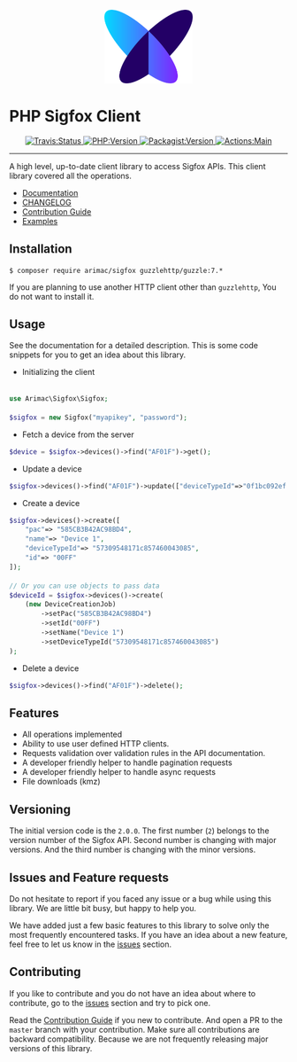 <p align="center">
	<a href="https://github.com/arimacdev/php-sigfox-client">
			<img width="160px" src="./resources/sigfox-logo.png" />
	</a>
</p>

# PHP Sigfox Client

<p align="center">
	<a href="https://opensource.org/licenses/MIT">
    <img 
      src="https://img.shields.io/badge/License-MIT-green.svg"
      alt="Travis:Status"
    />
  </a>
	<a href="https://packagist.org/packages/arimac/sigfox">
    <img 
      src="https://img.shields.io/packagist/php-v/arimac/sigfox"
      alt="PHP:Version"
    />
  </a>
	<a href="https://packagist.org/packages/arimac/sigfox">
    <img
      src="https://img.shields.io/packagist/v/arimac/sigfox"
      alt="Packagist:Version"
    />
  </a>
	<a href="https://github.com/arimacdev/php-sigfox-client/actions">
    <img
      src="https://github.com/arimacdev/php-sigfox-client/actions/workflows/main.yml/badge.svg"
      alt="Actions:Main"
    />
  </a>
</p>

---

A high level, up-to-date client library to access Sigfox APIs. This
client library covered all the operations.

- [Documentation](https://arimacdev.github.io/php-sigfox-client)
- [CHANGELOG](https://github.com/arimacdev/php-sigfox-client/blob/main/CHANGELOG.md)
- [Contribution Guide](https://github.com/arimacdev/php-sigfox-client/blob/main/CONTRIBUTING.md)
- [Examples](https://github.com/arimacdev/php-sigfox-client/tree/main/examples)


## Installation

```
$ composer require arimac/sigfox guzzlehttp/guzzle:7.*
```

If you are planning to use another HTTP client other than `guzzlehttp`,
You do not want to install it.

## Usage

See the documentation for a detailed description. This is some code
snippets for you to get an idea about this library.

- Initializing the client

```php

use Arimac\Sigfox\Sigfox;

$sigfox = new Sigfox("myapikey", "password");
```

- Fetch a device from the server
```php
$device = $sigfox->devices()->find("AF01F")->get();
```

- Update a device
```php
$sigfox->devices()->find("AF01F")->update(["deviceTypeId"=>"0f1bc092ef..."]);
```

- Create a device
```php
$sigfox->devices()->create([
    "pac"=> "585CB3B42AC98BD4",
    "name"=> "Device 1",
    "deviceTypeId"=> "57309548171c857460043085",
    "id"=> "00FF"
]);

// Or you can use objects to pass data
$deviceId = $sigfox->devices()->create(
    (new DeviceCreationJob)
        ->setPac("585CB3B42AC98BD4")
        ->setId("00FF")
        ->setName("Device 1")
        ->setDeviceTypeId("57309548171c857460043085")
);

```

- Delete a device
```php
$sigfox->devices()->find("AF01F")->delete();
```

## Features

- All operations implemented
- Ability to use user defined HTTP clients.
- Requests validation over validation rules in the API documentation.
- A developer friendly helper to handle pagination requests
- A developer friendly helper to handle async requests
- File downloads (kmz)

## Versioning

The initial version code is the `2.0.0`. The first number (`2`) belongs 
to the version number of the Sigfox API. Second number is changing with 
major versions. And the third number is changing with the minor
versions.

## Issues and Feature requests

Do not hesitate to report if you faced any issue or a bug while using 
this library. We are little bit busy, but happy to help you.

We have added just a few basic features to this library to solve only 
the most frequently encountered tasks. If you have an idea about a new
feature, feel free to let us know in the [issues](https://github.com/arimacdev/php-sigfox-client/issues)
section.

## Contributing

If you like to contribute and you do not have an idea about where to
contribute, go to the [issues](https://github.com/arimacdev/php-sigfox-client/issues)
section and try to pick one.

Read the [Contribution
Guide](https://github.com/arimacdev/php-sigfox-client/blob/main/CONTRIBUTING.md)
if you new to contribute. And open a PR to the `master` branch with your
contribution. Make sure all contributions are backward compatibility.
Because we are not frequently releasing major versions of this library.

